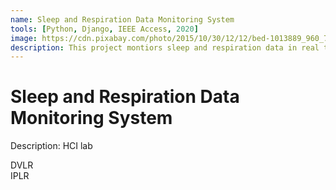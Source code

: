 ```yaml
---
name: Sleep and Respiration Data Monitoring System
tools: [Python, Django, IEEE Access, 2020]
image: https://cdn.pixabay.com/photo/2015/10/30/12/12/bed-1013889_960_720.jpg
description: This project montiors sleep and respiration data in real time.
---
```


# Sleep and Respiration Data Monitoring System

Description: HCI lab <br>

DVLR <br>
IPLR <br>